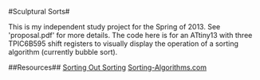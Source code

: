 #Sculptural Sorts#

This is my independent study project for the Spring of 2013.  See 'proposal.pdf'
for more details.  The code here is for an ATtiny13 with three TPIC6B595 shift
registers to visually display the operation of a sorting algorithm (currently
bubble sort).

##Resources##
[Sorting Out Sorting](http://youtu.be/SJwEwA5gOkM)
[Sorting-Algorithms.com](http://www.sorting-algorithms.com/)
